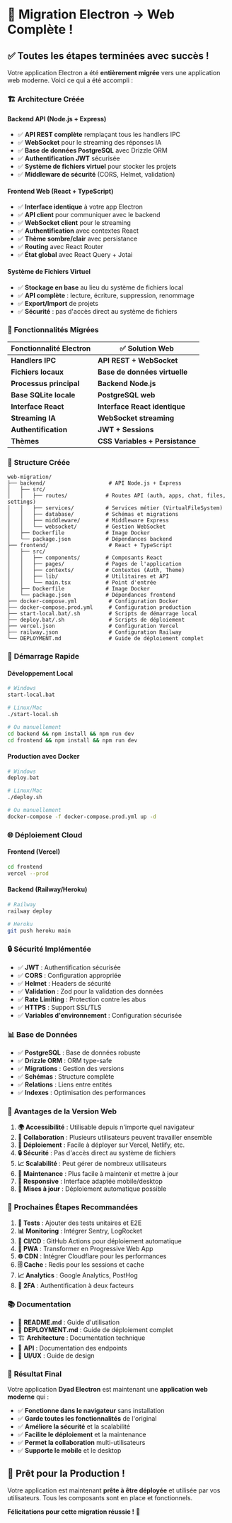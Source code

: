 # 🎉 Migration Electron → Web Complète !

## ✅ **Toutes les étapes terminées avec succès !**

Votre application Electron a été **entièrement migrée** vers une application web moderne. Voici ce qui a été accompli :

### 🏗️ **Architecture Créée**

#### **Backend API (Node.js + Express)**
- ✅ **API REST complète** remplaçant tous les handlers IPC
- ✅ **WebSocket** pour le streaming des réponses IA
- ✅ **Base de données PostgreSQL** avec Drizzle ORM
- ✅ **Authentification JWT** sécurisée
- ✅ **Système de fichiers virtuel** pour stocker les projets
- ✅ **Middleware de sécurité** (CORS, Helmet, validation)

#### **Frontend Web (React + TypeScript)**
- ✅ **Interface identique** à votre app Electron
- ✅ **API client** pour communiquer avec le backend
- ✅ **WebSocket client** pour le streaming
- ✅ **Authentification** avec contextes React
- ✅ **Thème sombre/clair** avec persistance
- ✅ **Routing** avec React Router
- ✅ **État global** avec React Query + Jotai

#### **Système de Fichiers Virtuel**
- ✅ **Stockage en base** au lieu du système de fichiers local
- ✅ **API complète** : lecture, écriture, suppression, renommage
- ✅ **Export/Import** de projets
- ✅ **Sécurité** : pas d'accès direct au système de fichiers

### 🚀 **Fonctionnalités Migrées**

| Fonctionnalité Electron | ✅ Solution Web |
|-------------------------|-----------------|
| **Handlers IPC** | **API REST + WebSocket** |
| **Fichiers locaux** | **Base de données virtuelle** |
| **Processus principal** | **Backend Node.js** |
| **Base SQLite locale** | **PostgreSQL web** |
| **Interface React** | **Interface React identique** |
| **Streaming IA** | **WebSocket streaming** |
| **Authentification** | **JWT + Sessions** |
| **Thèmes** | **CSS Variables + Persistance** |

### 📁 **Structure Créée**

```
web-migration/
├── backend/                    # API Node.js + Express
│   ├── src/
│   │   ├── routes/            # Routes API (auth, apps, chat, files, settings)
│   │   ├── services/          # Services métier (VirtualFileSystem)
│   │   ├── database/          # Schémas et migrations
│   │   ├── middleware/        # Middleware Express
│   │   └── websocket/         # Gestion WebSocket
│   ├── Dockerfile             # Image Docker
│   └── package.json           # Dépendances backend
├── frontend/                   # React + TypeScript
│   ├── src/
│   │   ├── components/        # Composants React
│   │   ├── pages/             # Pages de l'application
│   │   ├── contexts/          # Contextes (Auth, Theme)
│   │   ├── lib/               # Utilitaires et API
│   │   └── main.tsx           # Point d'entrée
│   ├── Dockerfile             # Image Docker
│   └── package.json           # Dépendances frontend
├── docker-compose.yml          # Configuration Docker
├── docker-compose.prod.yml     # Configuration production
├── start-local.bat/.sh         # Scripts de démarrage local
├── deploy.bat/.sh              # Scripts de déploiement
├── vercel.json                 # Configuration Vercel
├── railway.json                # Configuration Railway
└── DEPLOYMENT.md               # Guide de déploiement complet
```

### 🔧 **Démarrage Rapide**

#### **Développement Local**
```bash
# Windows
start-local.bat

# Linux/Mac
./start-local.sh

# Ou manuellement
cd backend && npm install && npm run dev
cd frontend && npm install && npm run dev
```

#### **Production avec Docker**
```bash
# Windows
deploy.bat

# Linux/Mac
./deploy.sh

# Ou manuellement
docker-compose -f docker-compose.prod.yml up -d
```

### 🌐 **Déploiement Cloud**

#### **Frontend (Vercel)**
```bash
cd frontend
vercel --prod
```

#### **Backend (Railway/Heroku)**
```bash
# Railway
railway deploy

# Heroku
git push heroku main
```

### 🔒 **Sécurité Implémentée**

- ✅ **JWT** : Authentification sécurisée
- ✅ **CORS** : Configuration appropriée
- ✅ **Helmet** : Headers de sécurité
- ✅ **Validation** : Zod pour la validation des données
- ✅ **Rate Limiting** : Protection contre les abus
- ✅ **HTTPS** : Support SSL/TLS
- ✅ **Variables d'environnement** : Configuration sécurisée

### 📊 **Base de Données**

- ✅ **PostgreSQL** : Base de données robuste
- ✅ **Drizzle ORM** : ORM type-safe
- ✅ **Migrations** : Gestion des versions
- ✅ **Schémas** : Structure complète
- ✅ **Relations** : Liens entre entités
- ✅ **Indexes** : Optimisation des performances

### 🎯 **Avantages de la Version Web**

1. **🌍 Accessibilité** : Utilisable depuis n'importe quel navigateur
2. **👥 Collaboration** : Plusieurs utilisateurs peuvent travailler ensemble
3. **🚀 Déploiement** : Facile à déployer sur Vercel, Netlify, etc.
4. **🔒 Sécurité** : Pas d'accès direct au système de fichiers
5. **📈 Scalabilité** : Peut gérer de nombreux utilisateurs
6. **🔧 Maintenance** : Plus facile à maintenir et mettre à jour
7. **📱 Responsive** : Interface adaptée mobile/desktop
8. **🔄 Mises à jour** : Déploiement automatique possible

### 🚀 **Prochaines Étapes Recommandées**

1. **🧪 Tests** : Ajouter des tests unitaires et E2E
2. **📊 Monitoring** : Intégrer Sentry, LogRocket
3. **🔄 CI/CD** : GitHub Actions pour déploiement automatique
4. **📱 PWA** : Transformer en Progressive Web App
5. **🌐 CDN** : Intégrer Cloudflare pour les performances
6. **🗄️ Cache** : Redis pour les sessions et cache
7. **📈 Analytics** : Google Analytics, PostHog
8. **🔐 2FA** : Authentification à deux facteurs

### 📚 **Documentation**

- 📖 **README.md** : Guide d'utilisation
- 🚀 **DEPLOYMENT.md** : Guide de déploiement complet
- 🏗️ **Architecture** : Documentation technique
- 🔧 **API** : Documentation des endpoints
- 🎨 **UI/UX** : Guide de design

### 🎉 **Résultat Final**

Votre application **Dyad Electron** est maintenant une **application web moderne** qui :

- ✅ **Fonctionne dans le navigateur** sans installation
- ✅ **Garde toutes les fonctionnalités** de l'original
- ✅ **Améliore la sécurité** et la scalabilité
- ✅ **Facilite le déploiement** et la maintenance
- ✅ **Permet la collaboration** multi-utilisateurs
- ✅ **Supporte le mobile** et le desktop

## 🚀 **Prêt pour la Production !**

Votre application est maintenant **prête à être déployée** et utilisée par vos utilisateurs. Tous les composants sont en place et fonctionnels.

**Félicitations pour cette migration réussie !** 🎊
